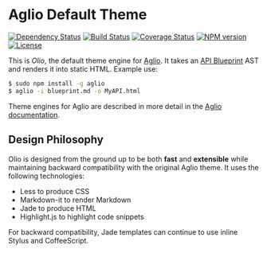 # Aglio Default Theme

[![Dependency Status](http://img.shields.io/david/danielgtaylor/aglio-theme-olio.svg?style=flat)](https://david-dm.org/danielgtaylor/aglio-theme-olio) [![Build Status](http://img.shields.io/travis/danielgtaylor/aglio-theme-olio.svg?style=flat)](https://travis-ci.org/danielgtaylor/aglio-theme-olio) [![Coverage Status](http://img.shields.io/coveralls/danielgtaylor/aglio-theme-olio.svg?style=flat)](https://coveralls.io/r/danielgtaylor/aglio-theme-olio) [![NPM version](http://img.shields.io/npm/v/aglio-theme-olio.svg?style=flat)](https://www.npmjs.org/package/aglio-theme-olio) [![License](http://img.shields.io/npm/l/aglio-theme-olio.svg?style=flat)](https://www.npmjs.org/package/aglio-theme-olio)

This is *Olio*, the default theme engine for [Aglio](https://github.com/danielgtaylor/aglio). It takes an [API Blueprint](http://apiblueprint.org/) AST and renders it into static HTML. Example use:

```bash
$ sudo npm install -g aglio
$ aglio -i blueprint.md -o MyAPI.html
```

Theme engines for Aglio are described in more detail in the [Aglio documentation]().

## Design Philosophy
Olio is designed from the ground up to be both **fast** and **extensible** while maintaining backward compatibility with the original Aglio theme. It uses the following technologies:

* Less to produce CSS
* Markdown-it to render Markdown
* Jade to produce HTML
* Highlight.js to highlight code snippets

For backward compatibility, Jade templates can continue to use inline Stylus and CoffeeScript.
